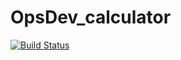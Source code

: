 # OpsDev_calculator
[![Build Status](https://travis-ci.com/BerreMertens/OpsDev_calculator.svg?branch=main)](https://travis-ci.com/BerreMertens/OpsDev_calculator)
